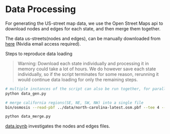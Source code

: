# Data Processing

For generating the US-street map data, we use the Open Street Maps api to download nodes and edges for each state, and then merge them together. 

The data us-streets(nodes and edges), can be manually downloaded from [here](https://drive.google.com/file/d/1FiKczglJaLmLjYNCjuTVd11JxpglKA63/view?usp=sharing) (Nvidia email access required).

Steps to reproduce data loading 

> Warning: Download each state individually and processing it in memory could take a lot of hours. We do however save each state individually, so if the script terminates for some reason, rerunning it would continue data loading for only the remaining steps.

```bash
# multiple instances of the script can also be run together, for parallel processing
python data_gen.py

# merge california regions(SE, NE, SW, NW) into a single file
bin/osmosis --read-pbf ../data/north-carolina-latest.osm.pbf --tee 4 --bounding-box left=-117 top=38 --write-pbf northcaliforniaSE.osm.pbf --bounding-box left=-117 bottom=38 --write-pbf northcaliforniaNE.osm.pbf --bounding-box right=-117 top=38 --write-pbf northcaliforniaSW.osm.pbf --bounding-box right=-117 bottom=38 --write-pbf northcaliforniaNW.osm.pbf

python data_merge.py
```

[data.ipynb](./data.ipynb) investigates the nodes and edges files.
